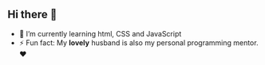 ## Hi there 👋

- 🌱 I’m currently learning html, CSS and JavaScript
- ⚡ Fun fact: My **lovely** husband is also my personal programming mentor. ♥
